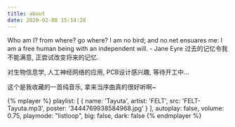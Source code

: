 ```yaml
---
title: about
date: 2020-02-08 15:14:28
---
```


Who am I? from where? go where?
I am no bird; and no net ensuares me: I am a free human being with an independent will. - Jane Eyre
过去的记忆令我不能满意, 正尝试改变将来的记忆.

对生物信息学, 人工神经网络的应用, PCB设计感兴趣, 等待开工中...

这个是我收藏的一首纯音乐, 拿来当序曲真的很好听啊~

{% mplayer %}
    playlist: [
        {
            name: 'Tayuta',
            artist: 'FELT',
            src: 'FELT-Tayuta.mp3',
            poster: '3444769938584968.jpg'
        }
    ],
    autoplay: false,
    volume: 0.75,
    playmode: "listloop",
    big: false,
    dark: false
{% endmplayer %}

